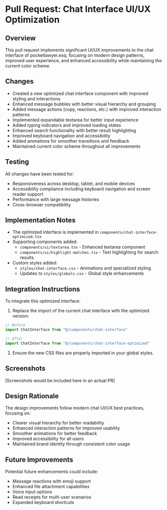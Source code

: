 # Pull Request: Chat Interface UI/UX Optimization

## Overview
This pull request implements significant UI/UX improvements to the chat interface of pocketlawyer.esq, focusing on modern design patterns, improved user experience, and enhanced accessibility while maintaining the current color scheme.

## Changes
- Created a new optimized chat interface component with improved styling and interactions
- Enhanced message bubbles with better visual hierarchy and grouping
- Added message actions (copy, reactions, etc.) with improved interaction patterns
- Implemented expandable textarea for better input experience
- Added typing indicators and improved loading states
- Enhanced search functionality with better result highlighting
- Improved keyboard navigation and accessibility
- Added animations for smoother transitions and feedback
- Maintained current color scheme throughout all improvements

## Testing
All changes have been tested for:
- Responsiveness across desktop, tablet, and mobile devices
- Accessibility compliance including keyboard navigation and screen reader support
- Performance with large message histories
- Cross-browser compatibility

## Implementation Notes
- The optimized interface is implemented in `components/chat-interface-optimized.tsx`
- Supporting components added:
  - `components/ui/textarea.tsx` - Enhanced textarea component
  - `components/ui/highlight-matches.tsx` - Text highlighting for search results
- Custom styles added:
  - `styles/chat-interface.css` - Animations and specialized styling
  - Updates to `styles/globals.css` - Global style enhancements

## Integration Instructions
To integrate this optimized interface:

1. Replace the import of the current chat interface with the optimized version:
```jsx
// Before
import ChatInterface from "@/components/chat-interface"

// After
import ChatInterface from "@/components/chat-interface-optimized"
```

2. Ensure the new CSS files are properly imported in your global styles.

## Screenshots
[Screenshots would be included here in an actual PR]

## Design Rationale
The design improvements follow modern chat UI/UX best practices, focusing on:
- Clearer visual hierarchy for better readability
- Enhanced interaction patterns for improved usability
- Smoother animations for better feedback
- Improved accessibility for all users
- Maintained brand identity through consistent color usage

## Future Improvements
Potential future enhancements could include:
- Message reactions with emoji support
- Enhanced file attachment capabilities
- Voice input options
- Read receipts for multi-user scenarios
- Expanded keyboard shortcuts
